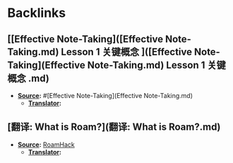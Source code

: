 
# Backlinks
## [[Effective Note-Taking]([Effective Note-Taking.md) Lesson 1 关键概念 ]([Effective Note-Taking](Effective Note-Taking.md) Lesson 1 关键概念 .md)
- **[Source](Source.md):** #[Effective Note-Taking](Effective Note-Taking.md) 
    - **[Translator](Translator.md):**

## [翻译: What is Roam?](翻译: What is Roam?.md)
- **[Source](Source.md):** [RoamHack](RoamHack.md)
    - **[Translator](Translator.md):**

